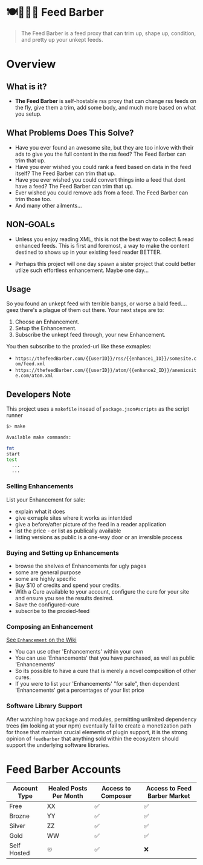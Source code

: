 # 🍽💈💇🏽 Feed Barber

> The Feed Barber is a feed proxy that can trim up, shape up, condition, and
> pretty up your unkept feeds.

# Overview

## What is it?

- **The Feed Barber** is self-hostable rss proxy that can change rss feeds on
  the fly, give them a trim, add some body, and much more based on what you
  setup.

## What Problems Does This Solve?

- Have you ever found an awesome site, but they are too inlove with their ads to
  give you the full content in the rss feed? The Feed Barber can trim that up.
- Have you ever wished you could rank a feed based on data in the feed itself?
  The Feed Barber can trim that up.
- Have you ever wished you could convert things into a feed that dont have a
  feed? The Feed Barber can trim that up.
- Ever wished you could remove ads from a feed. The Feed Barber can trim those
  too.
- And many other ailments...

## NON-GOALs

- Unless you enjoy reading XML, this is not the best way to
  collect & read enhanced feeds. This is first and foremost, a way to make the
  content destined to shows up in your existing feed reader BETTER.

- Perhaps this project will one day spawn a sister project that could better utlize such effortless enhancement. Maybe one day...

## Usage

So you found an unkept feed with terrible bangs, or worse a bald feed.... geez
there's a plague of them out there. Your next steps are to:

1. Choose an Enhancement.
2. Setup the Enhancement.
3. Subscribe the unkept feed through, your new Enhancement.

You then subscribe to the proxied-url like these exmaples:

- `https://thefeedBarber.com/{{userID}}/rss/{{enhance1_ID}}/somesite.com/feed.xml`
- `https://thefeedBarber.com/{{userID}}/atom/{{enhance2_ID}}/anemicsite.com/atom.xml`

## Developers Note

This project uses a `makefile` insead of `package.json#scripts` as the script
runner

```bash
$> make

Available make commands:

fmt
start
test
  ...
  ...
```

### Selling Enhancements

List your Enhancement for sale:

- explain what it does
- give exmaple sites where it works as intentded
- give a before/after picture of the feed in a reader application
- list the price - or list as publically available
- listing versions as public is a one-way door or an irrersible process

### Buying and Setting up Enhancements

- browse the shelves of Enhancements for ugly pages
- some are general purpose
- some are highly specific
- Buy $10 of credits and spend your credits.
- With a Cure available to your account, configure the cure for your site and
  ensure you see the results desired.
- Save the configured-cure
- subscribe to the proxied-feed

### Composing an Enhancement

[See `Enhancement` on the Wiki](//github.com/ericdmoore/feedDoctor/wiki/enhancements)

- You can use other 'Enhancements' within your own
- You can use 'Enhancements' that you have purchased, as well as public
  'Enhancements'
- So its possible to have a cure that is merely a novel composition of other
  cures.
- If you were to list your 'Enhancements' "for sale", then dependent
  'Enhancements' get a percentages of your list price

### Software Library Support

After watching how package and modules, permitting unlimited dependency trees
(im looking at your npm) eventually fail to create a monetization path for those
that maintain crucial elements of plugin support, it is the strong opinion of
`feedbarber` that anything sold within the ecosystem should support the
underlying software libraries.

# Feed Barber Accounts

| Account Type | Healed Posts Per Month | Access to Composer | Access to Feed Barber Market |
| ------------ | ---------------------- | ------------------ | ---------------------------- |
| Free         | XX                     | ✅                  | ✅                            |
| Brozne       | YY                     | ✅                  | ✅                            |
| Silver       | ZZ                     | ✅                  | ✅                            |
| Gold         | WW                     | ✅                  | ✅                            |
| Self Hosted  | ♾                      | ✅                  | ❌                            |

